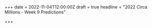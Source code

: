 +++
date = 2022-11-04T12:00:00Z
draft = true
headline = "2022 Circa Millions - Week 9 Predictions"

+++

